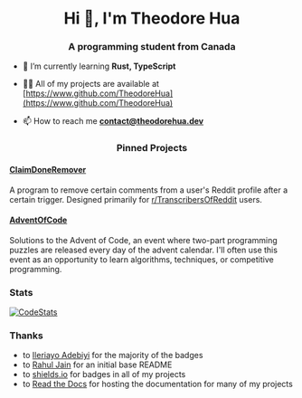<h1 align="center">Hi 👋, I'm Theodore Hua</h1>
<h3 align="center">A programming student from Canada</h3>

- 🌱 I’m currently learning **Rust, TypeScript**

- 👨‍💻 All of my projects are available at [https://www.github.com/TheodoreHua](https://www.github.com/TheodoreHua)

- 📫 How to reach me **contact@theodorehua.dev**

<h3 align="middle">Pinned Projects</h3>

#### [ClaimDoneRemover](https://github.com/TheodoreHua/ClaimDoneRemover)
A program to remove certain comments from a user's Reddit profile after a certain trigger. Designed primarily for [r/TranscribersOfReddit](https://www.reddit.com/r/TranscribersOfReddit) users.

#### [AdventOfCode](https://github.com/TheodoreHua/AdventOfCode)
Solutions to the Advent of Code, an event where two-part programming puzzles are released every day of the advent calendar. I'll often use this event as an opportunity to learn algorithms, techniques, or competitive programming.

<h3 align="left">Stats</h3>

[![CodeStats](https://img.shields.io/badge/-CodeStats.NET-000000?style=for-the-badge)](https://codestats.net/users/TheodoreHua)  

<h3 align="left">Thanks</h3>

- to [Ileriayo Adebiyi](https://github.com/Ileriayo) for the majority of the badges
- to [Rahul Jain](https://github.com/rahuldkjain) for an initial base README
- to [shields.io](https://shields.io/) for badges in all of my projects
- to [Read the Docs](https://readthedocs.org/) for hosting the documentation for many of my projects
